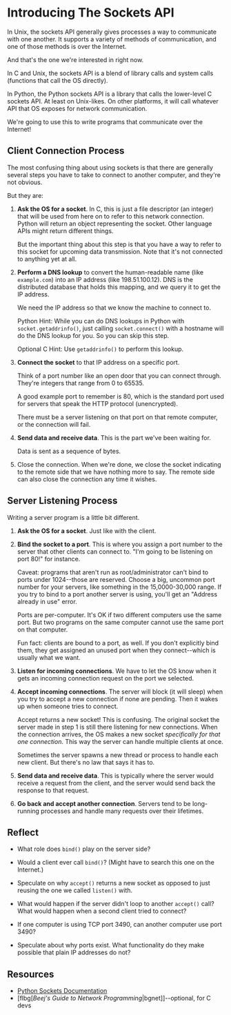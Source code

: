 # Introducing The Sockets API

In Unix, the sockets API generally gives processes a way to communicate
with one another. It supports a variety of methods of communication, and
one of those methods is over the Internet.

And that's the one we're interested in right now.

In C and Unix, the sockets API is a blend of library calls and system
calls (functions that call the OS directly).

In Python, the Python sockets API is a library that calls the
lower-level C sockets API. At least on Unix-likes. On other platforms,
it will call whatever API that OS exposes for network communication.

We're going to use this to write programs that communicate over the
Internet!

## Client Connection Process

The most confusing thing about using sockets is that there are generally
several steps you have to take to connect to another computer, and
they're not obvious.

But they are:

1. **Ask the OS for a socket**. In C, this is just a file descriptor (an
   integer) that will be used from here on to refer to this network
   connection. Python will return an object representing the socket.
   Other language APIs might return different things.

   But the important thing about this step is that you have a way to
   refer to this socket for upcoming data transmission. Note that it's
   not connected to anything yet at all.

2. **Perform a DNS lookup** to convert the human-readable name (like
   `example.com`) into an IP address (like 198.51.100.12).  DNS is the
   distributed database that holds this mapping, and we query it to get
   the IP address.

   We need the IP address so that we know the machine to connect to.

   Python Hint: While you can do DNS lookups in Python with
   `socket.getaddrinfo()`, just calling `socket.connect()` with a
   hostname will do the DNS lookup for you. So you can skip this step.

   Optional C Hint: Use `getaddrinfo()` to perform this lookup.

3. **Connect the socket** to that IP address on a specific port.

   Think of a port number like an open door that you can connect
   through. They're integers that range from 0 to 65535.

   A good example port to remember is 80, which is the standard port
   used for servers that speak the HTTP protocol (unencrypted).

   There must be a server listening on that port on that remote
   computer, or the connection will fail.

4. **Send data and receive data**. This is the part we've been waiting
   for.

   Data is sent as a sequence of bytes.

5. Close the connection. When we're done, we close the socket indicating
   to the remote side that we have nothing more to say. The remote side
   can also close the connection any time it wishes.

## Server Listening Process

Writing a server program is a little bit different.

1. **Ask the OS for a socket**. Just like with the client.

2. **Bind the socket to a port**. This is where you assign a port number
   to the server that other clients can connect to. "I'm going to be
   listening on port 80!" for instance.

   Caveat: programs that aren't run as root/administrator can't bind to
   ports under 1024--those are reserved. Choose a big, uncommon port
   number for your servers, like something in the 15,0000-30,000 range.
   If you try to bind to a port another server is using, you'll get an
   "Address already in use" error.

   Ports are per-computer. It's OK if two different computers use the
   same port. But two programs on the same computer cannot use the same
   port on that computer.

   Fun fact: clients are bound to a port, as well. If you don't
   explicitly bind them, they get assigned an unused port when they
   connect--which is usually what we want.

3. **Listen for incoming connections**. We have to let the OS know
   when it gets an incoming connection request on the port we selected.

4. **Accept incoming connections**. The server will block (it will
   sleep) when you try to accept a new connection if none are pending.
   Then it wakes up when someone tries to connect.

   Accept returns a new socket! This is confusing. The original socket
   the server made in step 1 is still there listening for new
   connections. When the connection arrives, the OS makes a new socket
   _specifically for that one connection_. This way the server can
   handle multiple clients at once.

   Sometimes the server spawns a new thread or process to handle each
   new client. But there's no law that says it has to.

5. **Send data and receive data**. This is typically where the server
   would receive a request from the client, and the server would send
   back the response to that request.

6. **Go back and accept another connection**. Servers tend to be
   long-running processes and handle many requests over their lifetimes.

## Reflect

* What role does `bind()` play on the server side?

* Would a client ever call `bind()`? (Might have to search this one
  on the Internet.)

* Speculate on why `accept()` returns a new socket as opposed to just
  reusing the one we called `listen()` with.

* What would happen if the server didn't loop to another `accept()`
  call? What would happen when a second client tried to connect?

* If one computer is using TCP port 3490, can another computer use port
  3490?

* Speculate about why ports exist. What functionality do they make
  possible that plain IP addresses do not?

## Resources

* [Python Sockets Documentation](https://docs.python.org/3/library/socket.html)
* [flbg[_Beej's Guide to Network Programming_|bgnet]]--optional, for C devs
